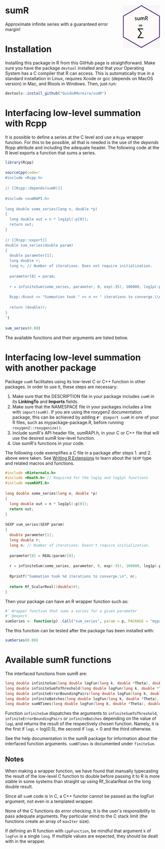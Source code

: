 # sumR <img src="man/figures/logo.jpeg" align="right" height="139"/>

Approximate infinite series with a guaranteed error margin!

# Installation

Installing this package in R from this GitHub page is straightforward. Make sure you have the package `devtool` installed and that your Operating System has a C compiler that R can access. This is automatically true in a standard installation in Linux, requires Xcode or gcc (depends on MacOS version) in Mac, and Rtools in Windows. Then, just run:

``` r
devtools::install_github("GuidoAMoreira/sumR")
```

# Interfacing low-level summation with Rcpp

It is possible to define a series at the C level and use a `Rcpp` wrapper function. For this to be possible, all that is needed is the use of the *depends* Rcpp attribute and including the adequate header. The following code at the R level exports a function that sums a series.

``` r
library(Rcpp)

sourceCpp(code='
#include <Rcpp.h>

// [[Rcpp::depends(sumR)]]

#include <sumRAPI.h>

long double some_series(long n, double *p)
{
  long double out = n * log1pl(-p[0]);
  return out;
}

// [[Rcpp::export]]
double sum_series(double param)
{
  double parameter[1];
  long double r;
  long n; // Number of iterations. Does not require initialization.

  parameter[0] = param;

  r = infiniteSum(some_series, parameter, 0, exp(-35), 100000, log1p(-parameter[0]), 0, &n);
  
  Rcpp::Rcout << "Summation took " << n << " iterations to converge.\\n";

  return (double)r;
}
')

sum_series(0.08)
```

The available functions and their arguments are listed below.

# Interfacing low-level summation with another package

Package `sumR` facilitates using its low-level C or C++ function in other packages. In order to use it, these steps are necessary:

1.  Make sure that the DESCRIPTION file in your package includes `sumR` in its **LinkingTo** and **Imports** fields.
2.  Make sure that the NAMESPACE file in your packages includes a line with `import(sumR)`. If you are using the roxygen2 documentation package, this can be achieved by adding `#' @import sumR` in one of your R files, such as mypackage-package.R, before running `roxygen2::roxygenize()`.
3.  Include sumR's API header file, sumRAPI.h, in your C or C++ file that will use the desired sumR low-level function.
4.  Use sumR's functions in your code.

The following code exemplifies a C file in a package after steps 1. and 2. above were taken. See [Writing R Extensions](https://cran.r-project.org/doc/manuals/r-release/R-exts.html) to learn about the `SEXP` type and related macros and functions.

``` c
#include <Rinternals.h>
#include <Rmath.h> // Required for the log1p and log1pl functions
#include <sumRAPI.h>

long double some_series(long n, double *p)
{
  long double out = n * log1pl(-p[0]);
  return out;
}

SEXP sum_series(SEXP param)
{
  double parameter[1];
  long double r;
  long n; // Number of iterations. Doesn't require initialization.

  parameter[0] = REAL(param)[0];

  r = infiniteSum(some_series, parameter, 0, exp(-35), 100000, log1p(-parameter[0]), 0, &n);
  
  Rprintf("Summation took %d iterations to converge.\n", n);
  
  return Rf_ScalarReal((double)r);
}
```

Then your package can have an R wrapper function such as:

``` r
#' Wrapper function that sums a series for a given parameter
#' @export
sumSeries <- function(p) .Call("sum_series", param = p, PACKAGE = "mypackage")
```

The this function can be tested after the package has been installed with:

``` r
sumSeries(0.08)
```

# Available sumR functions

The interfaced functions from sumR are:

``` c
long double infiniteSum(long double logFun(long k, double *Theta), double *params, int alternating, double eps, long maxIter, double logL, long n0, long* n);
long double infiniteSumToThreshold(long double logFun(long k, double *Theta), double *params, int alternating, double eps, long maxIter, long n0, long* n);
long double infiniteErrorBoundingPairs(long double logFun(long k, double *Theta), double *params, double eps, long maxIter, double logL, long n0, long* n);
long double infiniteBatches(long double logFun(long k, double *Theta), double *params, double eps, long maxIter, long n0, long* n, long batch_size);
long double sumNTimes(long double logFun(long k, double *Theta), double *params, long n, long n0);
```

Function `infiniteSum` dispatches the arguments to `infiniteSumToThreshold`, `infiniteErrorBoundingPairs` or `infiniteBatches` depending on the value of `logL` and returns the result of the respectively chosen function. Namely, it is the first if `logL` < log(0.5), the second if `logL` < 0 and the third otherwise.

See the help documentation in the sumR package for information about the interfaced function arguments. `sumNTimes` is documented under `finiteSum`.

## Notes

When making a wrapper function, we have found that manually typecasting the result of the low-level C function to double before passing it to R is more stable in some systems than straight up using Rf_ScalarReal on the long double result.

Since all `sumR` code is in C, a C++ functor cannot be passed as the logFun argument, not even in a templated wrapper.

None of the C functions do error checking. It is the user's responsibility to pass adequate arguments. Pay particular mind to the C stack limit (the functions create an array of `maxIter` size).

If defining an R function with `cppFunction`, be mindful that argument `k` of `logFun` is a single `long`. If multiple values are expected, they should be dealt with in the wrapper.
